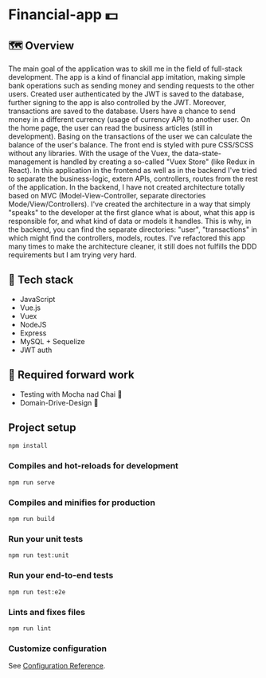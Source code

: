 # Financial-app :dollar:

## :world_map: Overview

The main goal of the application was to skill me in the field of full-stack development. The app is a kind of financial app imitation, making simple bank operations such as sending money and sending requests to the other users. Created user authenticated by the JWT is saved to the database, further signing to the app is also controlled by the JWT. Moreover, transactions are saved to the database. Users have a chance to send money in a different currency (usage of currency API) to another user. On the home page, the user can read the business articles (still in development). Basing on the transactions of the user we can calculate the balance of the user's balance. The front end is styled with pure CSS/SCSS without any libraries. With the usage of the Vuex, the data-state-management is handled by creating a so-called "Vuex Store" (like Redux in React). In this application in the frontend as well as in the backend I've tried to separate the business-logic, extern APIs, controllers, routes from the rest of the application. In the backend, I have not created architecture totally based on MVC (Model-View-Controller, separate directories Mode/View/Controllers). I've created the architecture in a way that simply "speaks" to the developer at the first glance what is about, what this app is responsible for, and what kind of data or models it handles. This is why, in the backend, you can find the separate directories: "user", "transactions" in which might find the controllers, models, routes. I've refactored this app many times to make the architecture cleaner, it still does not fulfills the DDD requirements but I am trying very hard.


## :wrench: Tech stack

* JavaScript
* Vue.js
* Vuex
* NodeJS
* Express
* MySQL + Sequelize
* JWT auth


## :telescope: Required forward work 

* Testing with Mocha nad Chai :microscope:
* Domain-Drive-Design :muscle:

## Project setup
```
npm install
```

### Compiles and hot-reloads for development
```
npm run serve
```

### Compiles and minifies for production
```
npm run build
```

### Run your unit tests
```
npm run test:unit
```

### Run your end-to-end tests
```
npm run test:e2e
```

### Lints and fixes files
```
npm run lint
```

### Customize configuration
See [Configuration Reference](https://cli.vuejs.org/config/).
